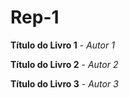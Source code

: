 # Rep-1
  <p><strong>Título do Livro 1</strong> - <em>Autor 1</em></p>
  <p><strong>Título do Livro 2</strong> - <em>Autor 2</em></p>
  <p><strong>Título do Livro 3</strong> - <em>Autor 3</em></p>
